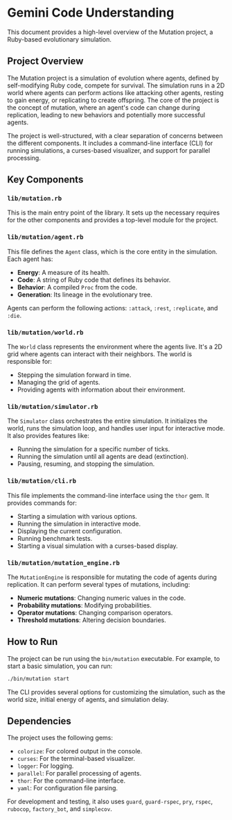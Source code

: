 
# Gemini Code Understanding

This document provides a high-level overview of the Mutation project, a Ruby-based evolutionary simulation.

## Project Overview

The Mutation project is a simulation of evolution where agents, defined by self-modifying Ruby code, compete for survival. The simulation runs in a 2D world where agents can perform actions like attacking other agents, resting to gain energy, or replicating to create offspring. The core of the project is the concept of mutation, where an agent's code can change during replication, leading to new behaviors and potentially more successful agents.

The project is well-structured, with a clear separation of concerns between the different components. It includes a command-line interface (CLI) for running simulations, a curses-based visualizer, and support for parallel processing.

## Key Components

### `lib/mutation.rb`

This is the main entry point of the library. It sets up the necessary requires for the other components and provides a top-level module for the project.

### `lib/mutation/agent.rb`

This file defines the `Agent` class, which is the core entity in the simulation. Each agent has:

-   **Energy**: A measure of its health.
-   **Code**: A string of Ruby code that defines its behavior.
-   **Behavior**: A compiled `Proc` from the code.
-   **Generation**: Its lineage in the evolutionary tree.

Agents can perform the following actions: `:attack`, `:rest`, `:replicate`, and `:die`.

### `lib/mutation/world.rb`

The `World` class represents the environment where the agents live. It's a 2D grid where agents can interact with their neighbors. The world is responsible for:

-   Stepping the simulation forward in time.
-   Managing the grid of agents.
-   Providing agents with information about their environment.

### `lib/mutation/simulator.rb`

The `Simulator` class orchestrates the entire simulation. It initializes the world, runs the simulation loop, and handles user input for interactive mode. It also provides features like:

-   Running the simulation for a specific number of ticks.
-   Running the simulation until all agents are dead (extinction).
-   Pausing, resuming, and stopping the simulation.

### `lib/mutation/cli.rb`

This file implements the command-line interface using the `thor` gem. It provides commands for:

-   Starting a simulation with various options.
-   Running the simulation in interactive mode.
-   Displaying the current configuration.
-   Running benchmark tests.
-   Starting a visual simulation with a curses-based display.

### `lib/mutation/mutation_engine.rb`

The `MutationEngine` is responsible for mutating the code of agents during replication. It can perform several types of mutations, including:

-   **Numeric mutations**: Changing numeric values in the code.
-   **Probability mutations**: Modifying probabilities.
-   **Operator mutations**: Changing comparison operators.
-   **Threshold mutations**: Altering decision boundaries.

## How to Run

The project can be run using the `bin/mutation` executable. For example, to start a basic simulation, you can run:

```bash
./bin/mutation start
```

The CLI provides several options for customizing the simulation, such as the world size, initial energy of agents, and simulation delay.

## Dependencies

The project uses the following gems:

-   `colorize`: For colored output in the console.
-   `curses`: For the terminal-based visualizer.
-   `logger`: For logging.
-   `parallel`: For parallel processing of agents.
-   `thor`: For the command-line interface.
-   `yaml`: For configuration file parsing.

For development and testing, it also uses `guard`, `guard-rspec`, `pry`, `rspec`, `rubocop`, `factory_bot`, and `simplecov`.
